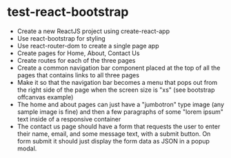 # test-react-bootstrap

* Create a new ReactJS project using create-react-app
* Use react-bootstrap for styling
* Use react-router-dom to create a single page app
* Create pages for Home, About, Contact Us
* Create routes for each of the three pages
* Create a common navigation bar component placed at the top of all the pages that contains links to all three pages
* Make it so that the navigation bar becomes a menu that pops out from the right side of the page when the screen size is "xs" (see bootstrap offcanvas example)
* The home and about pages can just have a "jumbotron" type image (any sample image is fine) and then a few paragraphs of some "lorem ipsum" text inside of a responsive container
* The contact us page should have a form that requests the user to enter their name, email, and some message text, with a submit button. On form submit it should just display the form data as JSON in a popup modal.
